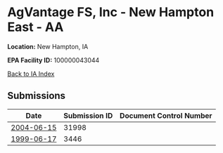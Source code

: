 # AgVantage FS, Inc - New Hampton East - AA

**Location:** New Hampton, IA

**EPA Facility ID:** 100000043044

[Back to IA Index](../../index.md)

## Submissions

| Date | Submission ID | Document Control Number |
|------|--------------|-------------------------|
| [2004-06-15](submissions/31998.md) | 31998 |  |
| [1999-06-17](submissions/3446.md) | 3446 |  |
